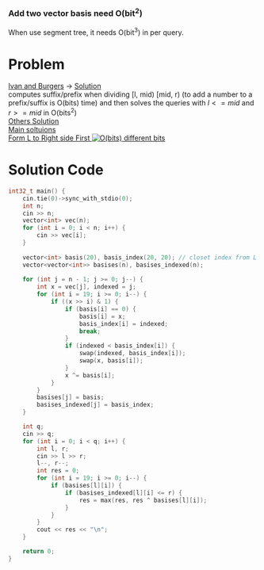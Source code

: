 ### Add two vector basis need O(bit<sup>2</sup>)
When use segment tree, it needs O(bit<sup>3</sup>) in per query.

# Problem
[Ivan and Burgers](https://codeforces.com/contest/1100/problem/F)   -> 
[Solution](https://codeforces.com/blog/entry/64543?#comment-484920) <br>
computes suffix/prefix when dividing [l, mid) [mid, r) (to add a number to a prefix/suffix is O(bits) time) and
then solves the queries with $l <= mid$ and $r >= mid$ in O(bits<sup>2</sup>) <br>
[Others Solution](https://codeforces.com/blog/entry/64495?#comment-484728)<br>
[Main soltuions](https://codeforces.com/blog/entry/64543?#comment-484920)<br>
[Form L to Right side First ![O(bits)](https://latex.codecogs.com/svg.latex?O(\text{bits})) different bits](https://codeforces.com/contest/1100/submission/48404972)

# Solution Code

```cpp
int32_t main() {
    cin.tie(0)->sync_with_stdio(0);
    int n;
    cin >> n;
    vector<int> vec(n);
    for (int i = 0; i < n; i++) {
        cin >> vec[i];
    }
    
    vector<int> basis(20), basis_index(20, 20); // closet index from L to right side.
    vector<vector<int>> basises(n), basises_indexed(n);
    
    for (int j = n - 1; j >= 0; j--) {
        int x = vec[j], indexed = j;
        for (int i = 19; i >= 0; i--) {
            if ((x >> i) & 1) {
                if (basis[i] == 0) {
                    basis[i] = x;
                    basis_index[i] = indexed;
                    break;
                }
                if (indexed < basis_index[i]) {
                    swap(indexed, basis_index[i]);
                    swap(x, basis[i]);
                }
                x ^= basis[i];
            }
        }
        basises[j] = basis;
        basises_indexed[j] = basis_index;
    }

    int q;
    cin >> q;
    for (int i = 0; i < q; i++) {
        int l, r;
        cin >> l >> r;
        l--, r--;
        int res = 0;
        for (int i = 19; i >= 0; i--) {
            if (basises[l][i]) {
                if (basises_indexed[l][i] <= r) {
                    res = max(res, res ^ basises[l][i]);
                }
            }
        }
        cout << res << "\n";
    }

    return 0;
}

      
